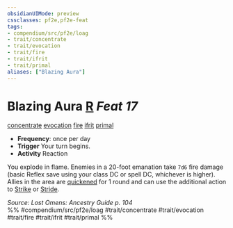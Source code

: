 ```yaml
---
obsidianUIMode: preview
cssclasses: pf2e,pf2e-feat
tags:
- compendium/src/pf2e/loag
- trait/concentrate
- trait/evocation
- trait/fire
- trait/ifrit
- trait/primal
aliases: ["Blazing Aura"]
---
```

# Blazing Aura  [R](rules/core-rulebook/chapter-9-playing-the-game.md#Actions "Reaction") *Feat 17*  
[concentrate](rules/traits/concentrate.md "Concentrate Action & Ability Trait")  [evocation](rules/traits/evocation.md "Evocation School Trait")  [fire](rules/traits/fire.md "Fire Energy & Element Trait")  [ifrit](rules/traits/ifrit-b2.md "Ifrit Ancestry & Heritage Trait")  [primal](rules/traits/primal.md "Primal Tradition Trait")  

- **Frequency**: once per day
- **Trigger** Your turn begins.
- **Activity** Reaction

You explode in flame. Enemies in a 20-foot emanation take `7d6` fire damage (basic Reflex save using your class DC or spell DC, whichever is higher). Allies in the area are [quickened](rules/conditions.md#Quickened) for 1 round and can use the additional action to [Strike](rules/actions/strike.md) or [Stride](rules/actions/stride.md).

*Source: Lost Omens: Ancestry Guide p. 104*  
%% #compendium/src/pf2e/loag #trait/concentrate #trait/evocation #trait/fire #trait/ifrit #trait/primal %%